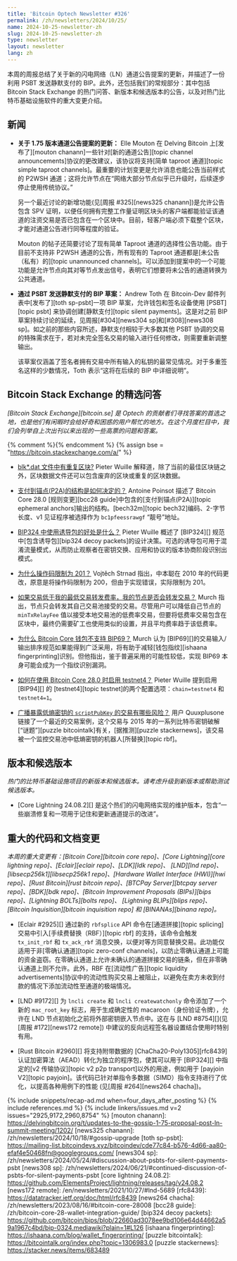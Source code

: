 ```yaml
---
title: 'Bitcoin Optech Newsletter #326'
permalink: /zh/newsletters/2024/10/25/
name: 2024-10-25-newsletter-zh
slug: 2024-10-25-newsletter-zh
type: newsletter
layout: newsletter
lang: zh
---
```

本周的周报总结了关于新的闪电网络（LN）通道公告提案的更新，并描述了一份利用 PSBT 发送静默支付的 BIP。此外，还包括我们的常规部分：其中包括 Bitcoin Stack Exchange 的热门问答、新版本和候选版本的公告，以及对热门比特币基础设施软件的重大变更介绍。

## 新闻

- **<!--updates-to-the-version-1-75-channel-announcements-proposal-->关于 1.75 版本通道公告提案的更新：** Elle Mouton 在 Delving Bitcoin 上[发布了][mouton chanann]一些针对[新的通道公告][topic channel announcements]协议的更改建议，该协议将支持[简单 taproot 通道][topic simple taproot channels]。最重要的计划变更是允许消息也能公告当前样式的 P2WSH 通道；这将允许节点在“网络大部分节点似乎已升级时，后续逐步停止使用传统协议。”

  另一个最近讨论的新增功能(见[周报 #325][news325 chanann])是允许公告包含 SPV 证明，以便任何拥有完整工作量证明区块头的客户端都能验证该通道的注资交易是否已包含在一个区块中。目前，轻客户端必须下载整个区块，才能对通道公告进行同等程度的验证。

  Mouton 的帖子还简要讨论了现有简单 Taproot 通道的选择性公告功能。由于目前不支持非 P2WSH 通道的公告，所有现有的 Taproot 通道都是[未公告（私有）的][topic unannounced channels]。可以添加到提案中的一个可能功能是允许节点向其对等节点发出信号，表明它们想要将未公告的通道转换为公共通道。

- **<!--draft-bip-for-sending-silent-payments-with-psbts-->通过 PSBT 发送静默支付的 BIP 草案：** Andrew Toth 在 Bitcoin-Dev 邮件列表中[发布了][toth sp-psbt]一项 BIP 草案，允许钱包和签名设备使用 [PSBT][topic psbt] 来协调创建[静默支付][topic silent payments]。这是对之前 BIP 草案持续讨论的延续，见周报[#304][news304 sp]和[#308][news308 sp]。如之前的那些内容所述，静默支付相较于大多数其他 PSBT 协调的交易的特殊需求在于，若对未完全签名交易的输入进行任何修改，则需要重新调整输出。

  该草案仅涵盖了签名者拥有交易中所有输入的私钥的最常见情况。对于多重签名这样的少数情况，Toth 表示“这将在后续的 BIP 中详细说明”。

## Bitcoin Stack Exchange 的精选问答

*[Bitcoin Stack Exchange][bitcoin.se] 是 Optech 的贡献者们寻找答案的首选之地，也是他们有闲暇时会给好奇和困惑的用户帮忙的地方。在这个月度栏目中，我们会列举自上次出刊以来出现的一些高票的问题和答案。*

{% comment %}<!-- https://bitcoin.stackexchange.com/search?tab=votes&q=created%3a1m..%20is%3aanswer -->{% endcomment %}
{% assign bse = "https://bitcoin.stackexchange.com/a/" %}

- [<!--duplicate-blocks-in-blk-dat-files-->blk*.dat 文件中有重复区块?]({{bse}}124368)
  Pieter Wuille 解释道，除了当前的最佳区块链之外，区块数据文件还可以包含废弃的区块或重复的区块数据。

- [<!--how-was-the-structure-of-pay-to-anchor-decided-->支付到锚点(P2A)的结构是如何决定的？]({{bse}}124383)
  Antoine Poinsot 描述了 Bitcoin Core 28.0 [规则变更][bcc28 guide]中包含的[支付到锚点(P2A)][topic ephemeral anchors]输出的结构。[bech32m][topic bech32]编码、2-字节长度、v1 见证程序被选择作为 `bc1pfeessrawgf` “靓号”地址。

- [<!--what-are-the-benefits-of-decoy-packets-in-bip324-->BIP324 中使用诱导包的好处是什么？]({{bse}}124301)
  Pieter Wuille 概述了 [BIP324][] 规范中[包含诱导包][bip324 decoy packets]的设计决策。可选的诱导包可用于混淆流量模式，从而防止观察者在密钥交换、应用和协议的版本协商阶段识别出模式。

- [<!--why-is-the-opcode-limit-201-->为什么操作码限制为 201？]({{bse}}124465)
  Vojtěch Strnad 指出，中本聪在 2010 年的代码更改，原意是将操作码限制为 200，但由于实现错误，实际限制为 201。

- [<!--will-my-node-relay-a-transaction-if-it-is-below-my-minimum-tx-relay-fee-->如果交易低于我的最低交易转发费率，我的节点是否会转发交易？]({{bse}}124387)
  Murch 指出，节点只会转发其自己交易池接受的交易。尽管用户可以降低自己节点的 `minTxRelayFee` 值以接受本地交易池的低费率交易，但要将低费率交易包含在区块中，最终仍需要矿工也使用类似的设置，并且平均费率趋于该低费率。

- [<!--why-doesn-t-the-bitcoin-core-wallet-support-bip69-->为什么 Bitcoin Core 钱包不支持 BIP69？]({{bse}}124382)
  Murch 认为 [BIP69][]的交易输入/输出排序规范如果能得到广泛采用，将有助于减轻[钱包指纹][ishaana fingerprinting]识别。但他指出，鉴于普遍采用的可能性较低，实现 BIP69 本身可能会成为一个指纹识别漏洞。

- [<!--how-can-i-enable-testnet4-when-using-bitcoin-core-28-0-->如何在使用 Bitcoin Core 28.0 时启用 testnet4？]({{bse}}124443)
  Pieter Wuille 提到启用 [BIP94][] 的 [testnet4][topic testnet]的两个配置选项：`chain=testnet4` 和 `testnet4=1`。

- [<!--what-are-the-risks-of-broadcasting-a-transaction-that-reveals-a-scriptpubkey-using-a-low-entropy-key-->广播暴露低熵密钥的 `scriptPubKey` 的交易有哪些风险？]({{bse}}124296)
  用户 Quuxplusone 链接了一个最近的交易案例，这个交易与 2015 年的一系列比特币密钥破解[“谜题”][puzzle bitcointalk]有关，[据推测][puzzle stackernews]，该交易被一个监控交易池中低熵密钥的机器人[所替换][topic rbf]。

## 版本和候选版本

_热门的比特币基础设施项目的新版本和候选版本。请考虑升级到新版本或帮助测试候选版本。_

- [Core Lightning 24.08.2][] 是这个热们的闪电网络实现的维护版本，包含“一些崩溃修复和一项用于记住和更新通道提示的改进”。

## 重大的代码和文档变更

_本周的重大变更有：[Bitcoin Core][bitcoin core repo]、[Core Lightning][core lightning repo]、[Eclair][eclair repo]、[LDK][ldk repo]、
[LND][lnd repo]、[libsecp256k1][libsecp256k1 repo]、[Hardware Wallet Interface (HWI)][hwi repo]、[Rust Bitcoin][rust bitcoin repo]、[BTCPay Server][btcpay server repo]、[BDK][bdk repo]、[Bitcoin Improvement Proposals (BIPs)][bips repo]、[Lightning BOLTs][bolts repo]、
[Lightning BLIPs][blips repo]、[Bitcoin Inquisition][bitcoin inquisition repo] 和 [BINANAs][binana repo]。_

- [Eclair #2925][] 通过新的 `rbfsplice` API 命令在[通道拼接][topic splicing]交易中引入[手续费替换（RBF）][topic rbf] 的支持，该命令会触发 `tx_init_rbf` 和 `tx_ack_rbf` 消息交换，以便对等方同意替换交易。此功能仅适用于非[零确认通道][topic zero-conf channels]，以防止零确认通道上可能的资金盗窃。在零确认通道上允许未确认的通道拼接交易的链条，但在非零确认通道上则不允许。此外，RBF 在[流动性广告][topic liquidity advertisements]协议中的流动性购买交易上被阻止，以避免在卖方未收到付款的情况下添加流动性至通道的极端情况。

- [LND #9172][] 为 `lncli create` 和 `lncli createwatchonly` 命令添加了一个新的 `mac_root_key` 标志，用于生成确定性的 macaroon（身份验证令牌），允许在 LND 节点初始化之前将外部密钥嵌入节点中。这在与 [LND #8754][](见[周报 #172][news172 remote]) 中建议的反向远程签名器设置结合使用时特别有用。

- [Rust Bitcoin #2960][] 将支持附带数据的 [ChaCha20-Poly1305][rfc8439]认证加密算法（AEAD）转化为独立的程序包，使其可以用于 [BIP324][]
  中指定的[v2 传输协议][topic v2 p2p transport]以外的用途，例如用于 [payjoin V2][topic payjoin]。该代码已针对单指令多数据（SIMD）指令支持进行了优化，以提高各种用例下的性能 (见[周报 #264][news264 chacha])。

{% include snippets/recap-ad.md when=four_days_after_posting %}
{% include references.md %}
{% include linkers/issues.md v=2 issues="2925,9172,2960,8754" %}
[mouton chanann]: https://delvingbitcoin.org/t/updates-to-the-gossip-1-75-proposal-post-ln-summit-meeting/1202/
[news325 chanann]: /zh/newsletters/2024/10/18/#gossip-upgrade
[toth sp-psbt]: https://mailing-list.bitcoindevs.xyz/bitcoindev/cde77c84-b576-4d66-aa80-efaf4e50468fn@googlegroups.com/
[news304 sp]: /zh/newsletters/2024/05/24/#discussion-about-psbts-for-silent-payments-psbt
[news308 sp]: /zh/newsletters/2024/06/21/#continued-discussion-of-psbts-for-silent-payments-psbt
[core lightning 24.08.2]: https://github.com/ElementsProject/lightning/releases/tag/v24.08.2
[news172 remote]: /en/newsletters/2021/10/27/#lnd-5689
[rfc8439]: https://datatracker.ietf.org/doc/html/rfc8439
[news264 chacha]: /zh/newsletters/2023/08/16/#bitcoin-core-28008
[bcc28 guide]: /zh/bitcoin-core-28-wallet-integration-guide/
[bip324 decoy packets]: https://github.com/bitcoin/bips/blob/22660ad3078ee9bd106e64d44662a59a1967c4bd/bip-0324.mediawiki?plain=1#L126
[ishaana fingerprinting]: https://ishaana.com/blog/wallet_fingerprinting/
[puzzle bitcointalk]: https://bitcointalk.org/index.php?topic=1306983.0
[puzzle stackernews]: https://stacker.news/items/683489
